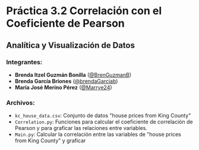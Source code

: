 # Práctica 3.2 Correlación con el Coeficiente de Pearson
## Analítica y Visualización de Datos

### Integrantes:

- **Brenda Itzel Guzmán Bonilla** ([@BrenGuzmanB](https://github.com/BrenGuzmanB))
- **Brenda García Briones** ([@brendaGarciab](https://github.com/brendaGarciab))
- **María José Merino Pérez** ([@Marrye24](https://github.com/Marrye24))

### Archivos:

- `kc_house_data.csv`: Conjunto de datos "house prices from King County"
- `Correlation.py`: Funciones para calcular el coeficiente de correlación de Pearson y para graficar las relaciones entre variables.
- `Main.py`: Calcular la correlación entre las variables de "house prices from King County" y graficar

